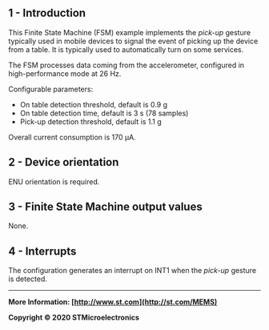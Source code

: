## 1 - Introduction

This Finite State Machine (FSM) example implements the *pick-up* gesture typically used in mobile devices to signal the event of picking up the device from a table. It is typically used to automatically turn on some services.

The FSM processes data coming from the accelerometer, configured in high-performance mode at 26 Hz.

Configurable parameters:

- On table detection threshold, default is 0.9 g
- On table detection time, default is 3 s (78 samples)
- Pick-up detection threshold, default is 1.1 g

Overall current consumption is 170 µA.


## 2 - Device orientation

ENU orientation is required.


## 3 - Finite State Machine output values

None.


## 4 - Interrupts

The configuration generates an interrupt on INT1 when the *pick-up* gesture is detected.

------

**More Information: [http://www.st.com](http://st.com/MEMS)**

**Copyright © 2020 STMicroelectronics**

